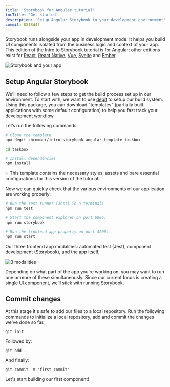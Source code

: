 ```yaml
---
title: 'Storybook for Angular tutorial'
tocTitle: 'Get started'
description: 'Setup Angular Storybook in your development environment'
commit: 0818d47
---
```


Storybook runs alongside your app in development mode. It helps you build UI components isolated from the business logic and context of your app. This edition of the Intro to Storybook tutorial is for Angular; other editions exist for [React](/intro-to-storybook/react/en/get-started), [React Native](/intro-to-storybook/react-native/en/get-started), [Vue](/intro-to-storybook/vue/en/get-started), [Svelte](/intro-to-storybook/svelte/en/get-started) and [Ember](/intro-to-storybook/ember/en/get-started).

![Storybook and your app](/intro-to-storybook/storybook-relationship.jpg)

## Setup Angular Storybook

We'll need to follow a few steps to get the build process set up in our environment. To start with, we want to use [degit](https://github.com/Rich-Harris/degit) to setup our build system. Using this package, you can download "templates" (partially built applications with some default configuration) to help you fast track your development workflow.

Let’s run the following commands:

```bash
# Clone the template
npx degit chromaui/intro-storybook-angular-template taskbox

cd taskbox

# Install dependencies
npm install
```

<div class="aside">
💡 This template contains the necessary styles, assets and bare essential configurations for this version of the tutorial.
</div>

Now we can quickly check that the various environments of our application are working properly:

```bash
# Run the test runner (Jest) in a terminal:
npm run test

# Start the component explorer on port 6006:
npm run storybook

# Run the frontend app properly on port 4200:
npm run start
```

Our three frontend app modalities: automated test (Jest), component development (Storybook), and the app itself.

![3 modalities](/intro-to-storybook/app-three-modalities-angular.png)

Depending on what part of the app you’re working on, you may want to run one or more of these simultaneously. Since our current focus is creating a single UI component, we’ll stick with running Storybook.

## Commit changes

At this stage it's safe to add our files to a local repository. Run the following commands to initialize a local repository, add and commit the changes we've done so far.

```shell
git init
```

Followed by:

```shell
git add .
```

And finally:

```shell
git commit -m "first commit"
```

Let's start building our first component!
